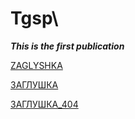 # Tgsp\

***This is the first publication***

<a href="https://ziogsp.github.io/Tgsp/TestFolder/index.html" target="_blank">ZAGLYSHKA</a>


[ЗАГЛУШКА](https://ziogsp.github.io/Tgsp/TestFolder/index.html/"САМОЛЕТ")


[ЗАГЛУШКА_404](https://ziogsp.github.io/Tgsp/TestFolder1/index.html)
